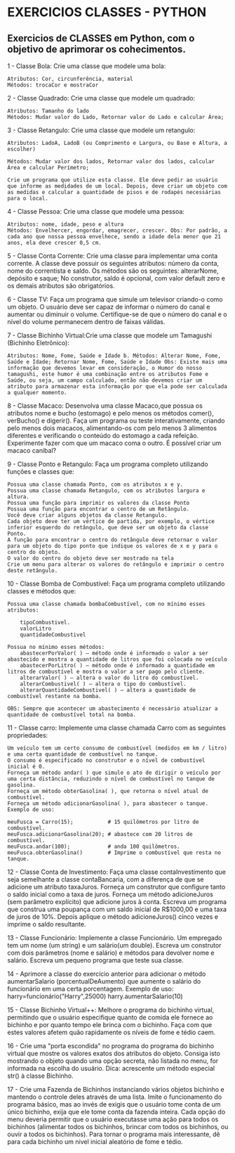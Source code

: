 
# EXERCICIOS CLASSES - PYTHON

## Exercicios de CLASSES em Python, com o objetivo de aprimorar os cohecimentos.

1 - Classe Bola: Crie uma classe que modele uma bola:

    Atributos: Cor, circunferência, material
    Métodos: trocaCor e mostraCor

2 - Classe Quadrado: Crie uma classe que modele um quadrado:

    Atributos: Tamanho do lado
    Métodos: Mudar valor do Lado, Retornar valor do Lado e calcular Área;

3 - Classe Retangulo: Crie uma classe que modele um retangulo:

    Atributos: LadoA, LadoB (ou Comprimento e Largura, ou Base e Altura, a escolher)

    Métodos: Mudar valor dos lados, Retornar valor dos lados, calcular Área e calcular Perímetro;

    Crie um programa que utilize esta classe. Ele deve pedir ao usuário que informe as medidades de um local. Depois, deve criar um objeto com as medidas e calcular a quantidade de pisos e de rodapés necessárias para o local.

4 - Classe Pessoa: Crie uma classe que modele uma pessoa:

    Atributos: nome, idade, peso e altura
    Métodos: Envelhercer, engordar, emagrecer, crescer. Obs: Por padrão, a cada ano que nossa pessoa envelhece, sendo a idade dela menor que 21 anos, ela deve crescer 0,5 cm.

5 - Classe Conta Corrente: Crie uma classe para implementar uma conta corrente. A classe deve possuir os seguintes atributos: número da conta, nome do correntista e saldo. Os métodos são os seguintes: alterarNome, depósito e saque; No construtor, saldo é opcional, com valor default zero e os demais atributos são obrigatórios.

6 - Classe TV: Faça um programa que simule um televisor criando-o como um objeto. O usuário deve ser capaz de informar o número do canal e aumentar ou diminuir o volume. Certifique-se de que o número do canal e o nível do volume permanecem dentro de faixas válidas.

7 - Classe Bichinho Virtual:Crie uma classe que modele um Tamagushi (Bichinho Eletrônico):

    Atributos: Nome, Fome, Saúde e Idade b. Métodos: Alterar Nome, Fome, Saúde e Idade; Retornar Nome, Fome, Saúde e Idade Obs: Existe mais uma informação que devemos levar em consideração, o Humor do nosso tamagushi, este humor é uma combinação entre os atributos Fome e Saúde, ou seja, um campo calculado, então não devemos criar um atributo para armazenar esta informação por que ela pode ser calculada a qualquer momento.

8 - Classe Macaco: Desenvolva uma classe Macaco,que possua os atributos nome e bucho (estomago) e pelo menos os métodos comer(), verBucho() e digerir(). Faça um programa ou teste interativamente, criando pelo menos dois macacos, alimentando-os com pelo menos 3 alimentos diferentes e verificando o conteúdo do estomago a cada refeição. Experimente fazer com que um macaco coma o outro. É possível criar um macaco canibal?

9 - Classe Ponto e Retangulo: Faça um programa completo utilizando funções e classes que:

    Possua uma classe chamada Ponto, com os atributos x e y.
    Possua uma classe chamada Retangulo, com os atributos largura e altura.
    Possua uma função para imprimir os valores da classe Ponto
    Possua uma função para encontrar o centro de um Retângulo.
    Você deve criar alguns objetos da classe Retangulo.
    Cada objeto deve ter um vértice de partida, por exemplo, o vértice inferior esquerdo do retângulo, que deve ser um objeto da classe Ponto.
    A função para encontrar o centro do retângulo deve retornar o valor para um objeto do tipo ponto que indique os valores de x e y para o centro do objeto.
    O valor do centro do objeto deve ser mostrado na tela
    Crie um menu para alterar os valores do retângulo e imprimir o centro deste retângulo.

10 - Classe Bomba de Combustível: Faça um programa completo utilizando classes e métodos que:

    Possua uma classe chamada bombaCombustível, com no mínimo esses atributos:

        tipoCombustivel.
        valorLitro
        quantidadeCombustivel

    Possua no mínimo esses métodos:
        abastecerPorValor( ) – método onde é informado o valor a ser abastecido e mostra a quantidade de litros que foi colocada no veículo
        abastecerPorLitro( ) – método onde é informado a quantidade em litros de combustível e mostra o valor a ser pago pelo cliente.
        alterarValor( ) – altera o valor do litro do combustível.
        alterarCombustivel( ) – altera o tipo do combustível.
        alterarQuantidadeCombustivel( ) – altera a quantidade de combustível restante na bomba.

    OBS: Sempre que acontecer um abastecimento é necessário atualizar a quantidade de combustível total na bomba.

11 - Classe carro: Implemente uma classe chamada Carro com as seguintes propriedades:

    Um veículo tem um certo consumo de combustível (medidos em km / litro) e uma certa quantidade de combustível no tanque.
    O consumo é especificado no construtor e o nível de combustível inicial é 0.
    Forneça um método andar( ) que simule o ato de dirigir o veículo por uma certa distância, reduzindo o nível de combustível no tanque de gasolina.
    Forneça um método obterGasolina( ), que retorna o nível atual de combustível.
    Forneça um método adicionarGasolina( ), para abastecer o tanque. Exemplo de uso:

    meuFusca = Carro(15);           # 15 quilômetros por litro de combustível. 
    meuFusca.adicionarGasolina(20); # abastece com 20 litros de combustível. 
    meuFusca.andar(100);            # anda 100 quilômetros.
    meuFusca.obterGasolina()        # Imprime o combustível que resta no tanque.

12 - Classe Conta de Investimento: Faça uma classe contaInvestimento que seja semelhante a classe contaBancaria, com a diferença de que se adicione um atributo taxaJuros. Forneça um construtor que configure tanto o saldo inicial como a taxa de juros. Forneça um método adicioneJuros (sem parâmetro explícito) que adicione juros à conta. Escreva um programa que construa uma poupança com um saldo inicial de R$1000,00 e uma taxa de juros de 10%. Depois aplique o método adicioneJuros() cinco vezes e imprime o saldo resultante.

13 - Classe Funcionário: Implemente a classe Funcionário. Um empregado tem um nome (um string) e um salário(um double). Escreva um construtor com dois parâmetros (nome e salário) e métodos para devolver nome e salário. Escreva um pequeno programa que teste sua classe.

14 - Aprimore a classe do exercício anterior para adicionar o método aumentarSalario (porcentualDeAumento) que aumente o salário do funcionário em uma certa porcentagem.
Exemplo de uso:
    harry=funcionário("Harry",25000)
    harry.aumentarSalario(10)

15 - Classe Bichinho Virtual++: Melhore o programa do bichinho virtual, permitindo que o usuário especifique quanto de comida ele fornece ao bichinho e por quanto tempo ele brinca com o bichinho. Faça com que estes valores afetem quão rapidamente os níveis de fome e tédio caem.

16 - Crie uma "porta escondida" no programa do programa do bichinho virtual que mostre os valores exatos dos atributos do objeto. Consiga isto mostrando o objeto quando uma opção secreta, não listada no menu, for informada na escolha do usuário. Dica: acrescente um método especial str() à classe Bichinho.

17 - Crie uma Fazenda de Bichinhos instanciando vários objetos bichinho e mantendo o controle deles através de uma lista. Imite o funcionamento do programa básico, mas ao invés de exigis que o usuário tome conta de um único bichinho, exija que ele tome conta da fazenda inteira. Cada opção do menu deveria permitir que o usuário executasse uma ação para todos os bichinhos (alimentar todos os bichinhos, brincar com todos os bichinhos, ou ouvir a todos os bichinhos). Para tornar o programa mais interessante, dê para cada bichinho um nivel inicial aleatório de fome e tédio.